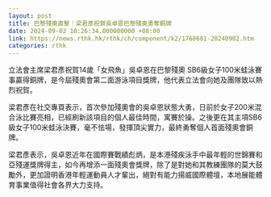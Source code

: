 ```yaml
---
layout: post
title: 巴黎殘奧直擊｜梁君彥祝賀吳卓恩巴黎殘奧勇奪銅牌
date: 2024-09-02 10:26:34.000000000 +08:00
link: https://news.rthk.hk/rthk/ch/component/k2/1768681-20240902.htm
categories: rthk
---
```


立法會主席梁君彥祝賀14歲「女飛魚」吳卓恩在巴黎殘奧 SB6級女子100米蛙泳賽事贏得銅牌，是今屆殘奧會第二面游泳項目獎牌，他代表立法會向她及團隊致以熱烈祝賀。

梁君彥在社交專頁表示，首次參加殘奧會的吳卓恩狀態大勇，日前於女子200米混合泳比賽亮相，已經刷新該項目的個人最佳時間，寓賽於操。之後更在其主項SB6級女子100米蛙泳決賽，毫不怯場，發揮頂尖實力，最終勇奪個人首面殘奧會銅牌。

梁君彥表示，吳卓恩近年在國際賽戰績彪炳，是本港殘疾泳手中最年輕的世錦賽和亞殘運獎牌得主，如今再增添一面殘奧會獎牌，除了是對她和其教練團隊的莫大鼓勵外，更加證明香港年輕運動員人才輩出，絕對有能力揚威國際體壇，本地展能體育事業值得社會各界大力支持。
